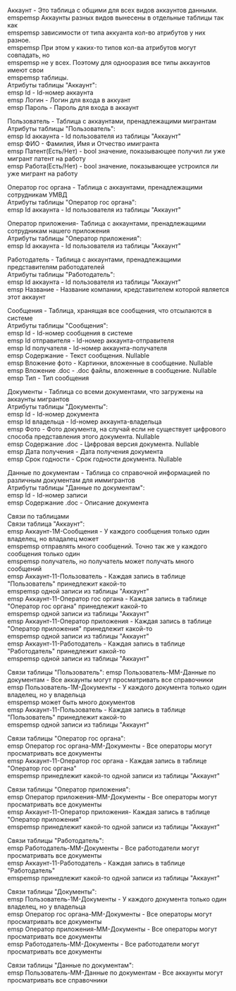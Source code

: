 Аккаунт - Это таблица с общими для всех видов аккаунтов данными.  
  emspemsp Аккаунты разных видов вынесены в отдельные таблицы так как  
emspemsp зависимости от типа аккуанта кол-во атрибутов у них разное.  
emspemsp При этом у каких-то типов кол-ва атрибутов могут совпадать, но  
emspemsp не у всех. Поэтому для однооразия все типы аккаунтов имеют свои  
emspemsp таблицы.  
Атрибуты таблицы "Аккаунт":  
emsp Id - Id-номер аккаунта  
emsp Логин - Логин для входа в аккуант  
emsp Пароль - Пароль для входа в аккаунт  
  
  
Пользователь - Таблица с аккаунтами, пренадлежащими мигрантам  
Атрибуты таблицы "Пользователь":  
emsp Id аккаунта - Id пользователя из таблицы "Аккаунт"  
emsp ФИО - Фамилия, Имя и Отчество имигранта  
emsp Патент(Есть/Нет) - bool значение, показывающее получил ли уже мигрант патент на работу  
emsp Работа(Есть/Нет) - bool значение, показывающее устроился ли уже мигрант на работу  
  
  
Оператор гос органа - Таблица с аккаунтами, пренадлежащими сотрудникам УМВД  
Атрибуты таблицы "Оператор гос органа":  
emsp Id аккаунта - Id пользователя из таблицы "Аккаунт"  
  
  
Оператор приложения- Таблица с аккаунтами, пренадлежащими сотрудникам нашего приложения  
Атрибуты таблицы "Оператор приложения":  
emsp Id аккаунта - Id пользователя из таблицы "Аккаунт"  
  
  
Работодатель - Таблица с аккаунтами, пренадлежащими представителям работодателей  
Атрибуты таблицы "Работодатель":  
emsp Id аккаунта - Id пользователя из таблицы "Аккаунт"  
emsp Название - Название компании, кредставителем которой является этот аккаунт  
  
  
Сообщения - Таблица, хранящая все сообщения, что отсылаются в системе  
Атрибуты таблицы "Сообщения":  
emsp Id - Id-номер сообщения в системе  
emsp Id отправителя - Id-номер аккаунта-отправителя  
emsp Id получателя - Id-номер аккаунта-получателя  
emsp Содержание - Текст сообщения. Nullable  
emsp Вложение фото - Картинки, вложенные в сообщение. Nullable  
emsp Вложение .doc - .doc файлы, вложенные в сообщение. Nullable  
emsp Тип - Тип сообщения  
  
  
Документы - Таблица со всеми документами, что загружены на аккаунты мигрантов  
Атрибуты таблицы "Документы":  
emsp Id - Id-номер документа  
emsp Id владельца - Id-номер аккаунта-владельца  
emsp Фото - Фото документа, на случай если не существует цифрового способа представления этого документа. Nullable  
emsp Содержание .doc - Цифровая версия документа. Nullable  
emsp Дата получения - Дата получения документа  
emsp Срок годности - Срок годности документа. Nullable  
  
  
Данные по документам - Таблица со справочной информацией по различным документам для иммигрантов  
Атрибуты таблицы "Данные по документам":  
emsp Id - Id-номер записи  
emsp Содержание .doc - Описание документа  
  
  
  
  
Связи по таблицами  
Связи таблица "Аккаунт":  
emsp Аккаунт-1М-Сообщения - У каждого сообщения только один владелец, но владалец может  
emspemsp отправлять много сообщений. Точно так же у каждого сообщения только один  
emspemsp получатель, но получатель может получать много сообщений  
emsp Аккаунт-11-Пользователь - Каждая запись в таблице "Пользователь" принедлежит какой-то  
emspemsp одной записи из таблицы "Аккаунт"  
emsp Аккаунт-11-Оператор гос органа - Каждая запись в таблице "Оператор гос органа" принедлежит какой-то  
emspemsp одной записи из таблицы "Аккаунт"  
emsp Аккаунт-11-Оператор приложения - Каждая запись в таблице "Оператор приложения" принедлежит какой-то  
emspemsp одной записи из таблицы "Аккаунт"  
emsp Аккаунт-11-Работодатель - Каждая запись в таблице "Работодатель" принедлежит какой-то  
emspemsp одной записи из таблицы "Аккаунт"  
  
    
Связи таблицы "Пользователь":
emsp Пользователь-ММ-Данные по документам - Все аккаунты могут просматривать все справочники  
emsp Пользователь-1М-Документы - У каждого документа только один владелец, но у владельца  
emspemsp может быть много документов  
emsp Аккаунт-11-Пользователь - Каждая запись в таблице "Пользователь" принедлежит какой-то  
emspemsp одной записи из таблицы "Аккаунт"  
  
  
Связи таблицы "Оператор гос органа":  
emsp Оператор гос органа-ММ-Документы - Все операторы могут просматривать все документы  
emsp Аккаунт-11-Оператор гос органа - Каждая запись в таблице "Оператор гос органа"  
emspemsp принедлежит какой-то одной записи из таблицы "Аккаунт"  
  
  
Связи таблицы "Оператор приложения":  
emsp Оператор приложения-ММ-Документы - Все операторы могут просматривать все документы  
emsp Аккаунт-11-Оператор приложения- Каждая запись в таблице "Оператор приложения"  
emspemsp принедлежит какой-то одной записи из таблицы "Аккаунт"  
  
  
Связи таблицы "Работодатель":  
emsp Работодатель-ММ-Документы - Все работодатели могут просматривать все документы  
emsp Аккаунт-11-Работодатель - Каждая запись в таблице "Работодатель"  
emspemsp принедлежит какой-то одной записи из таблицы "Аккаунт"  
  
  
Связи таблицы "Документы":  
emsp Пользователь-1М-Документы - У каждого документа только один владелец, но у владельца  
emsp Оператор гос органа-ММ-Документы - Все операторы могут просматривать все документы  
emsp Оператор приложения-ММ-Документы - Все операторы могут просматривать все документы  
emsp Работодатель-ММ-Документы - Все работодатели могут просматривать все документы  
  
  
Связи таблицы "Данные по документам":  
emsp Пользователь-ММ-Данные по документам - Все аккаунты могут просматривать все справочники  
  
  
